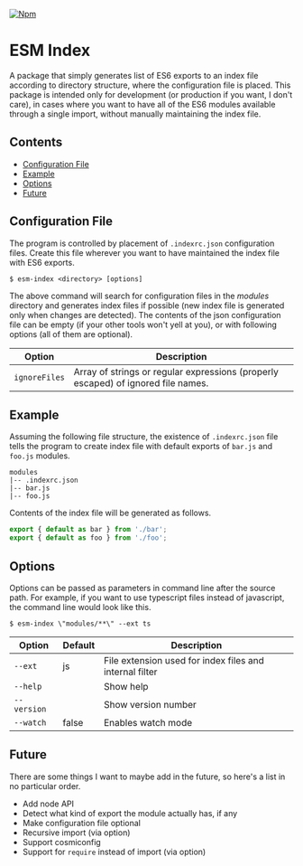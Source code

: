 [![Npm](https://img.shields.io/npm/v/esm-index.svg?style=flat-square)](https://www.npmjs.com/package/esm-index)

# ESM Index

A package that simply generates list of ES6 exports to an index file according
to directory structure, where the configuration file is placed. This package is
intended only for development (or production if you want, I don't care), in
cases where you want to have all of the ES6 modules available through a single
import, without manually maintaining the index file.

## Contents

* [Configuration File](#configuration-file)
* [Example](#example)
* [Options](#options)
* [Future](#future)

## Configuration File

The program is controlled by placement of `.indexrc.json` configuration files.
Create this file wherever you want to have maintained the index file with ES6
exports.

```
$ esm-index <directory> [options]
```

The above command will search for configuration files in the _modules_ directory
and generates index files if possible (new index file is generated only when
changes are detected). The contents of the json configuration file can be empty
(if your other tools won't yell at you), or with following options (all of them
are optional).

| Option        | Description                                                                       |
| ------------- | --------------------------------------------------------------------------------- |
| `ignoreFiles` | Array of strings or regular expressions (properly escaped) of ignored file names. |

## Example

Assuming the following file structure, the existence of `.indexrc.json` file
tells the program to create index file with default exports of `bar.js` and
`foo.js` modules.

```
modules
|-- .indexrc.json
|-- bar.js
|-- foo.js
```

Contents of the index file will be generated as follows.

```js
export { default as bar } from './bar';
export { default as foo } from './foo';
```

## Options

Options can be passed as parameters in command line after the source path. For
example, if you want to use typescript files instead of javascript, the command
line would look like this.

```
$ esm-index \"modules/**\" --ext ts
```

| Option      | Default | Description                                             |
| ----------- | ------- | ------------------------------------------------------- |
| `--ext`     | js      | File extension used for index files and internal filter |
| `--help`    |         | Show help                                               |
| `--version` |         | Show version number                                     |
| `--watch`   | false   | Enables watch mode                                      |

## Future

There are some things I want to maybe add in the future, so here's a list in no
particular order.

* Add node API
* Detect what kind of export the module actually has, if any
* Make configuration file optional
* Recursive import (via option)
* Support cosmiconfig
* Support for `require` instead of import (via option)
